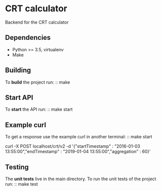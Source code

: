 CRT calculator
=============================

Backend for the CRT calculator

Dependencies
------------

* Python >= 3.5, virtualenv
* Make

Building
--------

To **build** the project run:
::
    make

Start API
--------

To **start** the API run:
::
    make start
    
Example curl
--------

To get a response use the example curl in another terminal:
::
    make start

curl -X POST localhost/crt/v2 -d '{"startTimestamp" : "2016-01-03 13:55:00","endTimestamp" : "2019-01-04 13:55:00","aggregation" : 60}'


Testing
-------

The **unit tests** live in the main directory.
To run the unit tests of the project run:
::
    make test

